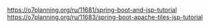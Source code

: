 https://o7planning.org/ru/11681/spring-boot-and-jsp-tutorial<br>
https://o7planning.org/ru/11683/spring-boot-apache-tiles-jsp-tutorial
